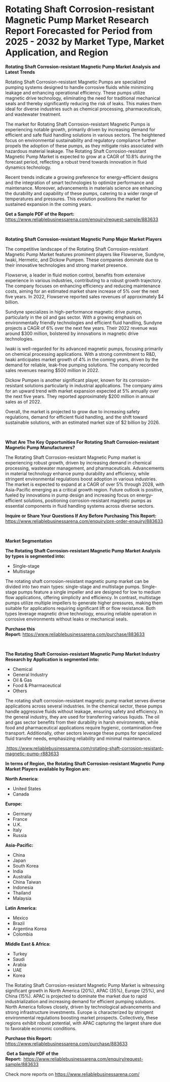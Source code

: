 <p><h1>Rotating Shaft Corrosion-resistant Magnetic Pump Market Research Report Forecasted for Period from 2025 -  2032 by Market Type, Market Application, and Region</h1></p><p><strong>Rotating Shaft Corrosion-resistant Magnetic Pump Market Analysis and Latest Trends</strong></p>
<p><p>Rotating Shaft Corrosion-resistant Magnetic Pumps are specialized pumping systems designed to handle corrosive fluids while minimizing leakage and enhancing operational efficiency. These pumps utilize magnetic drive technology, eliminating the need for traditional mechanical seals and thereby significantly reducing the risk of leaks. This makes them ideal for diverse industries such as chemical processing, pharmaceuticals, and wastewater treatment.</p><p>The market for Rotating Shaft Corrosion-resistant Magnetic Pumps is experiencing notable growth, primarily driven by increasing demand for efficient and safe fluid handling solutions in various sectors. The heightened focus on environmental sustainability and regulatory compliance further propels the adoption of these pumps, as they mitigate risks associated with hazardous material leakage. The Rotating Shaft Corrosion-resistant Magnetic Pump Market is expected to grow at a CAGR of 10.8% during the forecast period, reflecting a robust trend towards innovation in fluid dynamics technology.</p><p>Recent trends indicate a growing preference for energy-efficient designs and the integration of smart technologies to optimize performance and maintenance. Moreover, advancements in materials science are enhancing the durability and capability of these pumps, catering to a wider range of temperatures and pressures. This evolution positions the market for sustained expansion in the coming years.</p></p>
<p><strong>Get a Sample PDF of the Report:&nbsp;</strong> <a href="https://www.reliablebusinessarena.com/enquiry/request-sample/883633?utm_campaign=2820&utm_medium=2&utm_source=Github&utm_content=ia&utm_term=24022025&utm_id=rotating-shaft-corrosion-resistant-magnetic-pump">https://www.reliablebusinessarena.com/enquiry/request-sample/883633</a></p>
<p>&nbsp;</p>
<p><strong>Rotating Shaft Corrosion-resistant Magnetic Pump Major Market Players</strong></p>
<p><p>The competitive landscape of the Rotating Shaft Corrosion-resistant Magnetic Pump Market features prominent players like Flowserve, Sundyne, Iwaki, Hermetic, and Dickow Pumpen. These companies dominate due to their innovative technologies and strong market presence. </p><p>Flowserve, a leader in fluid motion control, benefits from extensive experience in various industries, contributing to a robust growth trajectory. The company focuses on enhancing efficiency and reducing maintenance costs, aiming for an estimated market share increase of 5% over the next five years. In 2022, Flowserve reported sales revenues of approximately $4 billion.</p><p>Sundyne specializes in high-performance magnetic drive pumps, particularly in the oil and gas sector. With a growing emphasis on environmentally friendly technologies and efficient fluid handling, Sundyne projects a CAGR of 6% over the next few years. Their 2022 revenue was around $300 million, bolstered by innovations in magnetic drive technologies.</p><p>Iwaki is well-regarded for its advanced magnetic pumps, focusing primarily on chemical processing applications. With a strong commitment to R&D, Iwaki anticipates market growth of 4% in the coming years, driven by the demand for reliable, leak-free pumping solutions. The company recorded sales revenues nearing $500 million in 2022.</p><p>Dickow Pumpen is another significant player, known for its corrosion-resistant solutions particularly in industrial applications. The company aims for an upward trend with market expansion expected at 5% annually over the next five years. They reported approximately $200 million in annual sales as of 2022.</p><p>Overall, the market is projected to grow due to increasing safety regulations, demand for efficient fluid handling, and the shift toward sustainable solutions, with an estimated market size of $2 billion by 2026.</p></p>
<p>&nbsp;</p>
<p><strong>What Are The Key Opportunities For Rotating Shaft Corrosion-resistant Magnetic Pump Manufacturers?</strong></p>
<p><p>The Rotating Shaft Corrosion-resistant Magnetic Pump market is experiencing robust growth, driven by increasing demand in chemical processing, wastewater management, and pharmaceuticals. Advancements in material technology enhance pump durability and efficiency, while stringent environmental regulations boost adoption in various industries. The market is expected to expand at a CAGR of over 5% through 2028, with Asia-Pacific emerging as a critical growth region. Future outlook is positive, fueled by innovations in pump design and increasing focus on energy-efficient solutions, positioning corrosion-resistant magnetic pumps as essential components in fluid handling systems across diverse sectors.</p></p>
<p><strong>Inquire or Share Your Questions If Any Before Purchasing This Report:</strong> <a href="https://www.reliablebusinessarena.com/enquiry/pre-order-enquiry/883633?utm_campaign=2820&utm_medium=2&utm_source=Github&utm_content=ia&utm_term=24022025&utm_id=rotating-shaft-corrosion-resistant-magnetic-pump">https://www.reliablebusinessarena.com/enquiry/pre-order-enquiry/883633</a></p>
<p>&nbsp;</p>
<p><strong>Market Segmentation</strong></p>
<p><strong>The Rotating Shaft Corrosion-resistant Magnetic Pump Market Analysis by types is segmented into:</strong></p>
<p><ul><li>Single-stage</li><li>Multistage</li></ul></p>
<p><p>The rotating shaft corrosion-resistant magnetic pump market can be divided into two main types: single-stage and multistage pumps. Single-stage pumps feature a single impeller and are designed for low to medium flow applications, offering simplicity and efficiency. In contrast, multistage pumps utilize multiple impellers to generate higher pressures, making them suitable for applications requiring significant lift or flow resistance. Both types leverage magnetic drive technology, ensuring reliable operation in corrosive environments without leaks or mechanical seals.</p></p>
<p><strong>Purchase this Report:&nbsp;</strong><a href="https://www.reliablebusinessarena.com/purchase/883633?utm_campaign=2820&utm_medium=2&utm_source=Github&utm_content=ia&utm_term=24022025&utm_id=rotating-shaft-corrosion-resistant-magnetic-pump">https://www.reliablebusinessarena.com/purchase/883633</a></p>
<p>&nbsp;</p>
<p><strong>The Rotating Shaft Corrosion-resistant Magnetic Pump Market Industry Research by Application is segmented into:</strong></p>
<p><ul><li>Chemical</li><li>General Industry</li><li>Oil & Gas</li><li>Food & Pharmaceutical</li><li>Others</li></ul></p>
<p><p>The rotating shaft corrosion-resistant magnetic pump market serves diverse applications across several industries. In the chemical sector, these pumps handle aggressive fluids without leakage, ensuring safety and efficiency. In the general industry, they are used for transferring various liquids. The oil and gas sector benefits from their durability in harsh environments, while food and pharmaceutical applications require hygienic, contamination-free transport. Additionally, other sectors leverage these pumps for specialized fluid transfer needs, emphasizing reliability and minimal maintenance.</p></p>
<p><a href="https://www.reliablebusinessarena.com/rotating-shaft-corrosion-resistant-magnetic-pump-r883633?utm_campaign=2820&utm_medium=2&utm_source=Github&utm_content=ia&utm_term=24022025&utm_id=rotating-shaft-corrosion-resistant-magnetic-pump">&nbsp;https://www.reliablebusinessarena.com/rotating-shaft-corrosion-resistant-magnetic-pump-r883633</a></p>
<p><strong>In terms of Region, the Rotating Shaft Corrosion-resistant Magnetic Pump Market Players available by Region are:</strong></p>
<p>
    <p> <strong> North America: </strong>
        <ul>
            <li>United States</li>
            <li>Canada</li>
        </ul>
        </p> 
    <p> <strong> Europe: </strong>
        <ul>
            <li>Germany</li>
            <li>France</li>
            <li>U.K.</li>
            <li>Italy</li>
            <li>Russia</li>
        </ul>
        </p> 
    <p> <strong> Asia-Pacific: </strong>
        <ul>
            <li>China</li>
            <li>Japan</li>
            <li>South Korea</li>
            <li>India</li>
            <li>Australia</li>
            <li>China Taiwan</li>
            <li>Indonesia</li>
            <li>Thailand</li>
            <li>Malaysia</li>
        </ul>
        </p> 
    <p> <strong> Latin America: </strong>
        <ul>
            <li>Mexico</li>
            <li>Brazil</li>
            <li>Argentina Korea</li>
            <li>Colombia</li>
        </ul>
        </p> 
    <p> <strong> Middle East & Africa: </strong>
        <ul>
            <li>Turkey</li>
            <li>Saudi</li>
            <li>Arabia</li>
            <li>UAE</li>
            <li>Korea</li>
        </ul>
    </p>
    </p>
<p><p>The Rotating Shaft Corrosion-resistant Magnetic Pump Market is witnessing significant growth in North America (20%), APAC (35%), Europe (25%), and China (15%). APAC is projected to dominate the market due to rapid industrialization and increasing demand for efficient pumping solutions. North America follows closely, driven by technological advancements and strong infrastructure investments. Europe is characterized by stringent environmental regulations boosting market prospects. Collectively, these regions exhibit robust potential, with APAC capturing the largest share due to favorable economic conditions.</p></p>
<p><strong>Purchase this Report: </strong><a href="https://www.reliablebusinessarena.com/purchase/883633?utm_campaign=2820&utm_medium=2&utm_source=Github&utm_content=ia&utm_term=24022025&utm_id=rotating-shaft-corrosion-resistant-magnetic-pump">https://www.reliablebusinessarena.com/purchase/883633</a></p>
<p>&nbsp;<strong>Get a Sample PDF of the Report:&nbsp;&nbsp;</strong><a href="https://www.reliablebusinessarena.com/enquiry/request-sample/883633?utm_campaign=2820&utm_medium=2&utm_source=Github&utm_content=ia&utm_term=24022025&utm_id=rotating-shaft-corrosion-resistant-magnetic-pump">https://www.reliablebusinessarena.com/enquiry/request-sample/883633</a></p>
<p><strong></strong></p>
<p>Check more reports on <a href="https://www.reliablebusinessarena.com/?utm_campaign=2820&utm_medium=2&utm_source=Github&utm_content=ia&utm_term=24022025&utm_id=rotating-shaft-corrosion-resistant-magnetic-pump">https://www.reliablebusinessarena.com/</a></p>